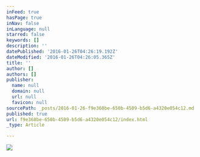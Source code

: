 ```yaml
---
inFeed: true
hasPage: true
inNav: false
inLanguage: null
starred: false
keywords: []
description: ''
datePublished: '2016-01-26T04:26:19.192Z'
dateModified: '2016-01-26T04:26:05.365Z'
title: ''
author: []
authors: []
publisher:
  name: null
  domain: null
  url: null
  favicon: null
sourcePath: _posts/2016-01-26-f9e368be-650b-4509-b5d6-a4320e054c12.md
published: true
url: f9e368be-650b-4509-b5d6-a4320e054c12/index.html
_type: Article

---
```

![](https://the-grid-user-content.s3-us-west-2.amazonaws.com/4548319c-9503-4184-9ca8-5359da6ff020.jpg)
